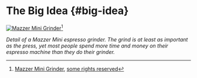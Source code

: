 # The Big Idea {#big-idea}

[![Mazzer Mini Grinder](images/mazzer-mini.jpg)](https://www.flickr.com/photos/102043207@N06/11232144966)[^mazzermini]

[^mazzermini]: [Mazzer Mini Grinder](https://www.flickr.com/photos/102043207@N06/11232144966), [some rights reserved](http://creativecommons.org/licenses/by/2.0/)

*Detail of a Mazzer Mini espresso grinder. The grind is at least as important as the press, yet most people spend more time and money on their espresso machine than they do their grinder.*